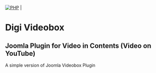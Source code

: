 [![PHP](https://img.shields.io/badge/PHP-V8.1.0-green)](https://www.php.net/) | 

# Digi Videobox
## Joomla Plugin for Video in Contents (Video on YouTube)

A simple version of Joomla Videobox Plugin
